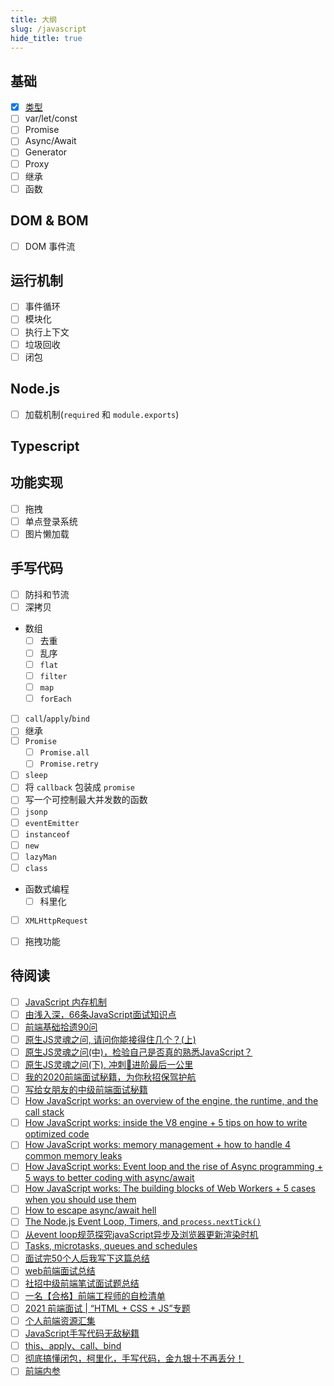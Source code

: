 ```yaml
---
title: 大纲
slug: /javascript
hide_title: true
---
```


## 基础

-   [x] [类型](part1/types.md)
-   [ ] var/let/const
-   [ ] Promise
-   [ ] Async/Await
-   [ ] Generator
-   [ ] Proxy
-   [ ] 继承
-   [ ] 函数

## DOM & BOM

-   [ ] DOM 事件流

## 运行机制

-   [ ] 事件循环
-   [ ] 模块化
-   [ ] 执行上下文
-   [ ] 垃圾回收
-   [ ] 闭包

## Node.js

-   [ ] 加载机制(`required` 和 `module.exports`)

## Typescript

## 功能实现

-   [ ] 拖拽
-   [ ] 单点登录系统
-   [ ] 图片懒加载

## 手写代码

-   [ ] 防抖和节流
-   [ ] 深拷贝
-   数组
    -   [ ] 去重
    -   [ ] 乱序
    -   [ ] `flat`
    -   [ ] `filter`
    -   [ ] `map`
    -   [ ] `forEach`
-   [ ] `call`/`apply`/`bind`
-   [ ] 继承
-   [ ] `Promise`
    -   [ ] `Promise.all`
    -   [ ] `Promise.retry`
-   [ ] `sleep`
-   [ ] 将 `callback` 包装成 `promise`
-   [ ] 写一个可控制最大并发数的函数
-   [ ] `jsonp`
-   [ ] `eventEmitter`
-   [ ] `instanceof`
-   [ ] `new`
-   [ ] `lazyMan`
-   [ ] `class`
-   函数式编程
    -   [ ] 科里化
-   [ ] `XMLHttpRequest`
-   [ ] 拖拽功能


## 待阅读

- [ ] [JavaScript 内存机制](https://juejin.cn/post/6844903615300108302)
- [ ] [由浅入深，66条JavaScript面试知识点](https://juejin.cn/post/6844904200917221389)
- [ ] [前端基础拾遗90问](https://juejin.cn/post/6844904116552990727)
- [ ] [原生JS灵魂之问, 请问你能接得住几个？(上)](https://juejin.cn/post/6844903974378668039)
- [ ] [原生JS灵魂之问(中)，检验自己是否真的熟悉JavaScript？](https://juejin.cn/post/6844903986479251464)
- [ ] [原生JS灵魂之问(下), 冲刺🚀进阶最后一公里](https://juejin.cn/post/6844904004007247880)
- [ ] [我的2020前端面试秘籍，为你秋招保驾护航](https://juejin.cn/post/6864398060702760968)
- [ ] [写给女朋友的中级前端面试秘籍](https://juejin.cn/post/6844904115428917255)
- [ ] [How JavaScript works: an overview of the engine, the runtime, and the call stack](https://blog.sessionstack.com/how-does-javascript-actually-work-part-1-b0bacc073cf)
- [ ] [How JavaScript works: inside the V8 engine + 5 tips on how to write optimized code](https://blog.sessionstack.com/how-javascript-works-inside-the-v8-engine-5-tips-on-how-to-write-optimized-code-ac089e62b12e)
- [ ] [How JavaScript works: memory management + how to handle 4 common memory leaks](https://blog.sessionstack.com/how-javascript-works-memory-management-how-to-handle-4-common-memory-leaks-3f28b94cfbec)
- [ ] [How JavaScript works: Event loop and the rise of Async programming + 5 ways to better coding with async/await](https://blog.sessionstack.com/how-javascript-works-event-loop-and-the-rise-of-async-programming-5-ways-to-better-coding-with-2f077c4438b5)
- [ ] [How JavaScript works: The building blocks of Web Workers + 5 cases when you should use them](https://blog.sessionstack.com/how-javascript-works-the-building-blocks-of-web-workers-5-cases-when-you-should-use-them-a547c0757f6a)
- [ ] [How to escape async/await hell](https://www.freecodecamp.org/news/avoiding-the-async-await-hell-c77a0fb71c4c/)
- [ ] [The Node.js Event Loop, Timers, and `process.nextTick()`](https://nodejs.org/en/docs/guides/event-loop-timers-and-nexttick/)
- [ ] [从event loop规范探究javaScript异步及浏览器更新渲染时机](https://github.com/aooy/blog/issues/5)
- [ ] [Tasks, microtasks, queues and schedules](https://jakearchibald.com/2015/tasks-microtasks-queues-and-schedules/)
- [ ] [面试完50个人后我写下这篇总结](https://juejin.cn/post/6844904019165446158)
- [ ] [web前端面试总结](https://juejin.cn/post/6844903976693940231)
- [ ] [社招中级前端笔试面试题总结](https://juejin.cn/post/6844903605107965960)
- [ ] [一名【合格】前端工程师的自检清单](https://juejin.cn/post/6844903830887366670)
- [ ] [2021 前端面试 | “HTML + CSS + JS”专题](https://juejin.cn/post/6844903848553742350)
- [ ] [个人前端资源汇集](https://juejin.cn/post/6844904116590739469)
- [ ] [JavaScript手写代码无敌秘籍](https://juejin.cn/post/6844903809206976520)
- [ ] [this、apply、call、bind](https://juejin.cn/post/6844903496253177863)
- [ ] [彻底搞懂闭包，柯里化，手写代码，金九银十不再丢分！](https://juejin.cn/post/6864378349512065038)
- [ ] [前端内参](https://coffe1891.gitbook.io/frontend-hard-mode-interview/)
